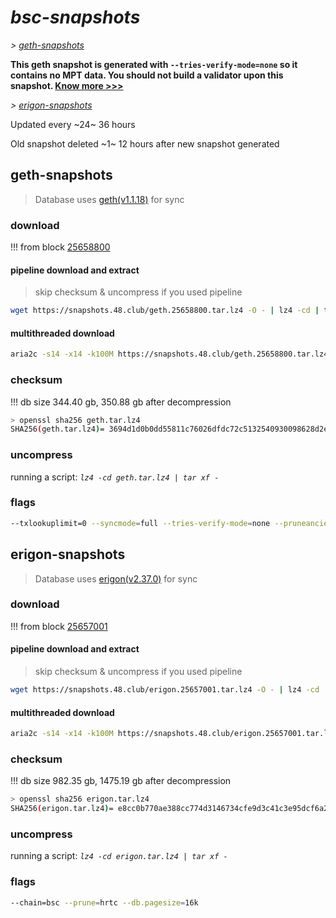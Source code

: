 # *bsc-snapshots*


*\> [geth-snapshots](#geth-snapshots)*

**This geth snapshot is generated with `--tries-verify-mode=none` so it contains no MPT data. You should not build a validator upon this snapshot. [Know more >>>](https://github.com/bnb-chain/bsc/pull/926)**

*\> [erigon-snapshots](#erigon-snapshots)*

Updated every ~24~ 36 hours

Old snapshot deleted ~1~ 12 hours after new snapshot generated

## geth-snapshots


> Database uses [geth(v1.1.18)](https://github.com/bnb-chain/bsc/releases/tag/v1.1.18) for sync


### download

<!-- begin_geth -->

!!! from block [25658800](https://bscscan.com/block/25658800)

#### pipeline download and extract
> skip checksum & uncompress if you used pipeline
```bash
wget https://snapshots.48.club/geth.25658800.tar.lz4 -O - | lz4 -cd | tar xf -
```

#### multithreaded download

```bash
aria2c -s14 -x14 -k100M https://snapshots.48.club/geth.25658800.tar.lz4 -o geth.tar.lz4
```


### checksum

!!! db size 344.40 gb, 350.88 gb after decompression
```bash
> openssl sha256 geth.tar.lz4
SHA256(geth.tar.lz4)= 3694d1d0b0dd55811c76026dfdc72c5132540930098628d2e93f8b823f72fbfe
```

<!-- end_geth -->

### uncompress


running a script: _`lz4 -cd geth.tar.lz4 | tar xf -`_


### flags


```bash
--txlookuplimit=0 --syncmode=full --tries-verify-mode=none --pruneancient=true --diffblock=5000
```


## erigon-snapshots


> Database uses [erigon(v2.37.0)](https://github.com/ledgerwatch/erigon/releases/tag/v2.37.0) for sync


### download

<!-- begin_erigon -->

!!! from block [25657001](https://bscscan.com/block/25657001)

#### pipeline download and extract
> skip checksum & uncompress if you used pipeline
```bash
wget https://snapshots.48.club/erigon.25657001.tar.lz4 -O - | lz4 -cd | tar xf -
```

#### multithreaded download

```bash
aria2c -s14 -x14 -k100M https://snapshots.48.club/erigon.25657001.tar.lz4 -o erigon.tar.lz4
```


### checksum

!!! db size 982.35 gb, 1475.19 gb after decompression
```bash
> openssl sha256 erigon.tar.lz4
SHA256(erigon.tar.lz4)= e8cc0b770ae388cc774d3146734cfe9d3c41c3e95dcf6a278f552fab4d4f1d2e
```

<!-- end_erigon -->


### uncompress


running a script: _`lz4 -cd erigon.tar.lz4 | tar xf -`_


### flags


```bash
--chain=bsc --prune=hrtc --db.pagesize=16k
```
